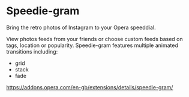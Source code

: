 Speedie-gram
===========

Bring the retro photos of Instagram to your Opera speeddial.

View photos feeds from your friends or choose custom feeds based on tags, location or popularity.
Speedie-gram features multiple animated transitions including:
* grid
* stack
* fade

https://addons.opera.com/en-gb/extensions/details/speedie-gram/